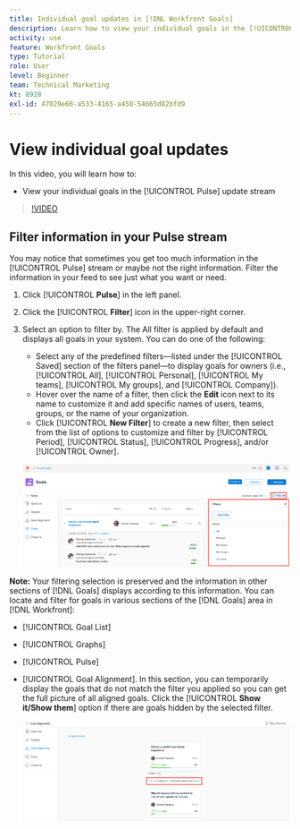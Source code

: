 ```yaml
---
title: Individual goal updates in [!DNL Workfront Goals]
description: Learn how to view your individual goals in the [!UICONTROL Pulse] update stream in [!DNL   Goals].
activity: use
feature: Workfront Goals
type: Tutorial
role: User
level: Beginner
team: Technical Marketing
kt: 8928
exl-id: 47029e66-a533-4165-a458-54665d82bfd9
---
```

# View individual goal updates

In this video, you will learn how to:

* View your individual goals in the [!UICONTROL Pulse] update stream

>[!VIDEO](https://video.tv.adobe.com/v/335200/?quality=12)

## Filter information in your Pulse stream

You may notice that sometimes you get too much information in the [!UICONTROL Pulse] stream or maybe not the right information. Filter the information in your feed to see just what you want or need.

1. Click [!UICONTROL **Pulse**] in the left panel.
1. Click the [!UICONTROL **Filter**] icon in the upper-right corner.
1. Select an option to filter by. The All filter is applied by default and displays all goals in your system. You can do one of the following:

   * Select any of the predefined filters—listed under the [!UICONTROL Saved] section of the filters panel—to display goals for owners (i.e., [!UICONTROL All], [!UICONTROL Personal], [!UICONTROL My teams], [!UICONTROL My groups], and [!UICONTROL Company]). 
   * Hover over the name of a filter, then click the **Edit** icon next to its name to customize it and add specific names of users, teams, groups, or the name of your organization.
   * Click [!UICONTROL **New Filter**] to create a new filter, then select from the list of options to customize and filter by [!UICONTROL Period], [!UICONTROL Status], [!UICONTROL Progress], and/or [!UICONTROL Owner].

    ![An image of the [!UICONTROL Filters] panel in [!DNL Workfront Goals]](assets/18-workfront-goals-pulse-stream.png)

**Note:** Your filtering selection is preserved and the information in other sections of [!DNL Goals] displays according to this information. You can locate and filter for goals in various sections of the [!DNL Goals] area in [!DNL Workfront]:

* [!UICONTROL Goal List]
* [!UICONTROL Graphs]
* [!UICONTROL Pulse]
* [!UICONTROL Goal Alignment]. In this section, you can temporarily display the goals that do not match the filter you applied so you can get the full picture of all aligned goals. Click the [!UICONTROL **Show it/Show them**] option if there are goals hidden by the selected filter.

    ![](assets/19-workfront-goals-filter-show-it.png)
